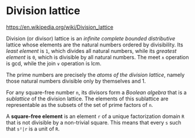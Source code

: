 # Division lattice

https://en.wikipedia.org/wiki/Division_lattice

Division (or divisor) lattice is an *infinite* *complete* *bounded* *distributive* lattice whose elements are the natural numbers ordered by divisibility. Its *least element* is `1`, which divides all natural numbers, while its *greatest element* is `0`, which is divisible by all natural numbers. The meet `∧` operation is gcd, while the join `∨` operation is lcm.

The prime numbers are precisely the *atoms of the division lattice*, namely those natural numbers divisible only by themselves and 1.

For any square-free number `n`, its divisors form a *Boolean algebra* that is a *sublattice* of the division lattice. The elements of this sublattice are representable as the subsets of the set of prime factors of `n`.

A **square-free element** is an element `r` of a unique factorization domain `R` that is not divisible by a non-trivial square. This means that every `s` such that `s²|r` is a unit of `R`.
